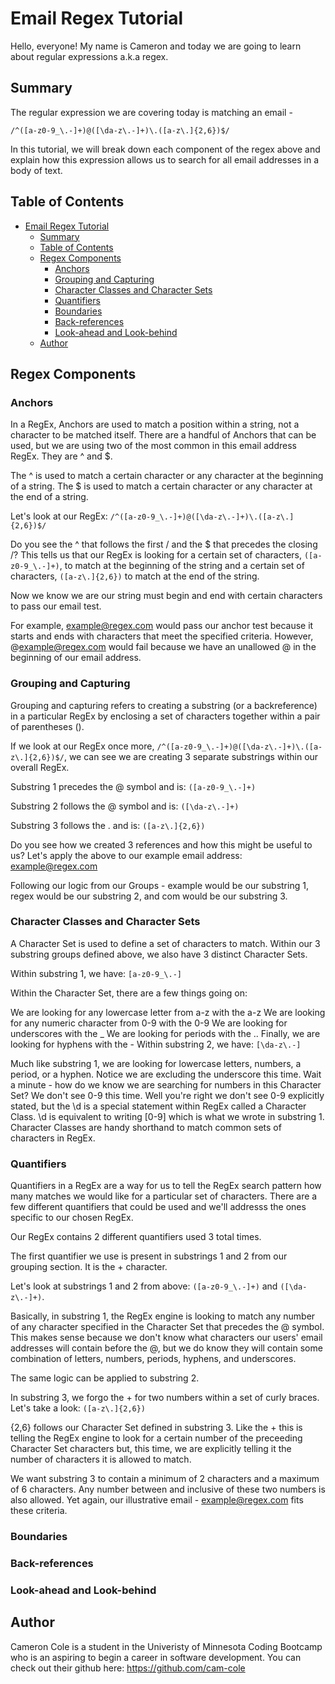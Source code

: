 # Email Regex Tutorial

Hello, everyone! My name is Cameron and today we are going to learn about regular expressions a.k.a regex.

## Summary

The regular expression we are covering today is matching an email - 

`/^([a-z0-9_\.-]+)@([\da-z\.-]+)\.([a-z\.]{2,6})$/`

In this tutorial, we will break down each component of the regex above and explain how this expression allows us to search for all email addresses in a body of text.

## Table of Contents

- [Email Regex Tutorial](#email-regex-tutorial)
  - [Summary](#summary)
  - [Table of Contents](#table-of-contents)
  - [Regex Components](#regex-components)
    - [Anchors](#anchors)
    - [Grouping and Capturing](#grouping-and-capturing)
    - [Character Classes and Character Sets](#character-classes-and-character-sets)
    - [Quantifiers](#quantifiers)
    - [Boundaries](#boundaries)
    - [Back-references](#back-references)
    - [Look-ahead and Look-behind](#look-ahead-and-look-behind)
  - [Author](#author)

## Regex Components

### Anchors

In a RegEx, Anchors are used to match a position within a string, not a character to be matched itself. There are a handful of Anchors that can be used, but we are using two of the most common in this email address RegEx. They are ^ and $.

The ^ is used to match a certain character or any character at the beginning of a string. The $ is used to match a certain character or any character at the end of a string.

Let's look at our RegEx: `/^([a-z0-9_\.-]+)@([\da-z\.-]+)\.([a-z\.]{2,6})$/`

Do you see the ^ that follows the first / and the $ that precedes the closing /? This tells us that our RegEx is looking for a certain set of characters, `([a-z0-9_\.-]+)`, to match at the beginning of the string and a certain set of characters, `([a-z\.]{2,6})` to match at the end of the string.

Now we know we are our string must begin and end with certain characters to pass our email test.

For example, example@regex.com would pass our anchor test because it starts and ends with characters that meet the specified criteria. However, @example@regex.com would fail because we have an unallowed @ in the beginning of our email address.

### Grouping and Capturing

Grouping and capturing refers to creating a substring (or a backreference) in a particular RegEx by enclosing a set of characters together within a pair of parentheses ().

If we look at our RegEx once more, `/^([a-z0-9_\.-]+)@([\da-z\.-]+)\.([a-z\.]{2,6})$/`, we can see we are creating 3 separate substrings within our overall RegEx.

Substring 1 precedes the @ symbol and is: `([a-z0-9_\.-]+)`

Substring 2 follows the @ symbol and is: `([\da-z\.-]+)`

Substring 3 follows the \. and is: `([a-z\.]{2,6})`

Do you see how we created 3 references and how this might be useful to us? Let's apply the above to our example email address: example@regex.com

Following our logic from our Groups - example would be our substring 1, regex would be our substring 2, and com would be our substring 3.

### Character Classes and Character Sets

A Character Set is used to define a set of characters to match. Within our 3 substring groups defined above, we also have 3 distinct Character Sets.

Within substring 1, we have: `[a-z0-9_\.-]`

Within the Character Set, there are a few things going on:

We are looking for any lowercase letter from a-z with the a-z
We are looking for any numeric character from 0-9 with the 0-9
We are looking for underscores with the _
We are looking for periods with the \..
Finally, we are looking for hyphens with the -
Within substring 2, we have: `[\da-z\.-]`

Much like substring 1, we are looking for lowercase letters, numbers, a period, or a hyphen. Notice we are excluding the underscore this time.
Wait a minute - how do we know we are searching for numbers in this Character Set? We don't see 0-9 this time.
Well you're right we don't see 0-9 explicitly stated, but the \d is a special statement within RegEx called a Character Class. \d is equivalent to writing [0-9] which is what we wrote in substring 1.
Character Classes are handy shorthand to match common sets of characters in RegEx.


### Quantifiers

Quantifiers in a RegEx are a way for us to tell the RegEx search pattern how many matches we would like for a particular set of characters. There are a few different quantifiers that could be used and we'll addresss the ones specific to our chosen RegEx.

Our RegEx contains 2 different quantifiers used 3 total times.

The first quantifier we use is present in substrings 1 and 2 from our grouping section. It is the + character.

Let's look at substrings 1 and 2 from above: `([a-z0-9_\.-]+)` and `([\da-z\.-]+)`.

Basically, in substring 1, the RegEx engine is looking to match any number of any character specified in the Character Set that precedes the @ symbol. This makes sense because we don't know what characters our users' email addresses will contain before the @, but we do know they will contain some combination of letters, numbers, periods, hyphens, and underscores.

The same logic can be applied to substring 2.

In substring 3, we forgo the + for two numbers within a set of curly braces. Let's take a look: `([a-z\.]{2,6})`

{2,6} follows our Character Set defined in substring 3. Like the + this is telling the RegEx engine to look for a certain number of the preceeding Character Set characters but, this time, we are explicitly telling it the number of characters it is allowed to match.

We want substring 3 to contain a minimum of 2 characters and a maximum of 6 characters. Any number between and inclusive of these two numbers is also allowed. Yet again, our illustrative email - example@regex.com fits these criteria.

### Boundaries

### Back-references

### Look-ahead and Look-behind

## Author

Cameron Cole is a student in the Univeristy of Minnesota Coding Bootcamp who is an aspiring to begin a career in software development. You can check out their github here: https://github.com/cam-cole

